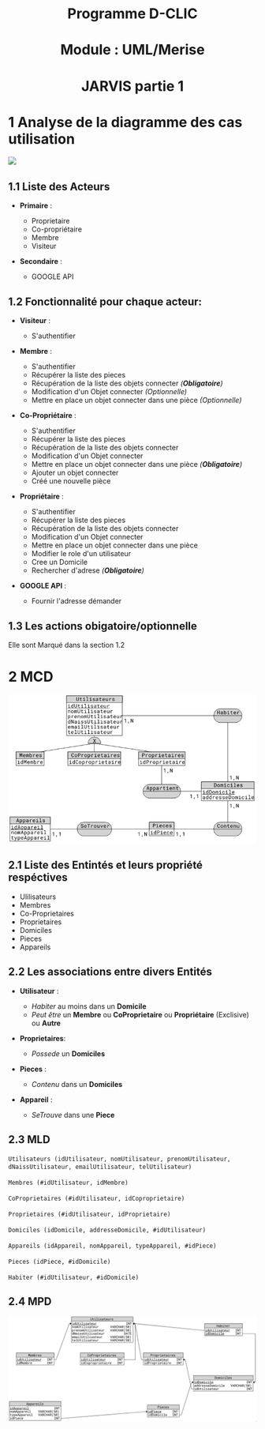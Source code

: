 # <center>Programme D-CLIC
# <center> Module : UML/Merise
# <center> JARVIS partie 1



# 1 Analyse de la diagramme des cas utilisation

<img src="./assets/img/Jarvis_usecase.png">


## 1.1 Liste des Acteurs 
* **Primaire** :
	* Proprietaire
	* Co-propriétaire
	* Membre
	* Visiteur

* **Secondaire** :
	* GOOGLE API

## 1.2 Fonctionnalité pour chaque acteur:

* **Visiteur** :
	* S'authentifier

* **Membre** : 
	* S'authentifier
	* Récupérer la liste des pieces
	* Récupération de la liste des objets connecter _(**Obligatoire**)_
	* Modification d'un Objet connecter _(Optionnelle)_
	* Mettre en place un objet connecter dans une pièce _(Optionnelle)_

* **Co-Propriétaire** :
	* S'authentifier
	* Récupérer la liste des pieces
	* Récupération de la liste des objets connecter
	* Modification d'un Objet connecter
	* Mettre en place un objet connecter dans une pièce _(**Obligatoire**)_
	* Ajouter un objet connecter
	* Créé une nouvelle pièce

* **Propriétaire** :
	* S'authentifier
	* Récupérer la liste des pieces
	* Récupération de la liste des objets connecter
	* Modification d'un Objet connecter
	* Mettre en place un objet connecter dans une pièce
	* Modifier le role d'un utilisateur
	* Cree un Domicile
	* Rechercher d'adrese _(**Obligatoire**)_

* **GOOGLE API** : 
	* Fournir l'adresse démander

## 1.3 Les actions obigatoire/optionnelle
Elle sont Marqué dans la section 1.2

# 2 MCD 
<img src="./assets/img/Jarvis_mcd_ok.png">

## 2.1 Liste des Entintés et leurs propriété respéctives
* Ulilisateurs
* Membres
* Co-Proprietaires
* Proprietaires
* Domiciles
* Pieces
* Appareils


<!--
* Membre
* Co-proprietaire
* ProPrietaire
* ObjetConnecter
* Abonnement
* Carte
* Piece
* Domicile
-->
## 2.2 Les associations entre divers Entités
* **Utilisateur** :
	* _Habiter_ au moins dans un **Domicile**
	* _Peut être_ un **Membre** ou **CoProprietaire** ou **Propriétaire** (Exclisive) ou **Autre**

* **Proprietaires**:
	* _Possede_ un **Domiciles**

* **Pieces** :
	* _Contenu_ dans un **Domiciles**

* **Appareil** :
	* _SeTrouve_ dans une **Piece**


<!--
* **Membre** :
	* _Habiter_ dans un **Domicile**
	* _Avoir_ un **ObjetConnecter**
* **Co-Proprietaire** :
	* _Cree_ **Piece** dans un *Domicile*
	* _AjouterObjetConncter_ dans une **Piece**

* **Proprietaire**:
	* _Proprietaire_ (Appartien) d'un **Domicile**
	* _Abonner_ a un **Abonnement**
	* _Possede_(carte de) au moins une **Carte**
-->
## 2.3 MLD

	Utilisateurs (idUtilisateur, nomUtilisateur, prenomUtilisateur, dNaissUtilisateur, emailUtilisateur, telUtilisateur)

	Membres (#idUtilisateur, idMembre)

	CoProprietaires (#idUtilisateur, idCoproprietaire)

	Proprietaires (#idUtilisateur, idProprietaire)

	Domiciles (idDomicile, addresseDomicile, #idUtilisateur)

	Appareils (idAppareil, nomAppareil, typeAppareil, #idPiece)

	Pieces (idPiece, #idDomicile)

	Habiter (#idUtilisateur, #idDomicile)

## 2.4 MPD
<img src="./assets/img/Jarvis_mpd_ok.png">
